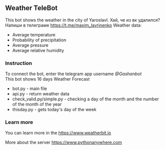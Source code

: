 ## Weather TeleBot
This bot shows the weather in the city of Yaroslavl.
Хай, че из вк удалился? Напиши в телеграме https://t.me/maxim_lavrinenko
Weather data: 
- Average temperature
- Probability of precipitation
- Average pressure
- Average relative humidity


### Instruction
To connect the bot, enter the telegram app 
username *@Gashanbot*\
This bot shows 16 days Weather Forecast
 - bot.py - main file 
 - api.py - return weather data
 - check_valid.py/simple.py - checking a day of the month and the number of the month of the year
 - thisday.py - gets today's day of the week

### Learn more
You can learn more in the https://www.weatherbit.io

More about the server https://www.pythonanywhere.com
